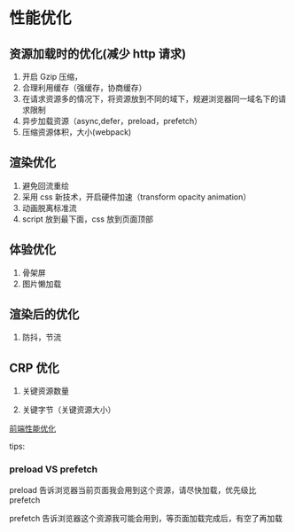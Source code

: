 # 性能优化

## 资源加载时的优化(减少 http 请求)

1. 开启 Gzip 压缩，
2. 合理利用缓存（强缓存，协商缓存）
3. 在请求资源多的情况下，将资源放到不同的域下，规避浏览器同一域名下的请求限制
4. 异步加载资源（async,defer，preload，prefetch）
5. 压缩资源体积，大小(webpack)

## 渲染优化

1. 避免回流重绘
2. 采用 css 新技术，开启硬件加速（transform opacity animation）
3. 动画脱离标准流
4. script 放到最下面，css 放到页面顶部

## 体验优化

1. 骨架屏
2. 图片懒加载

## 渲染后的优化

1. 防抖，节流

## CRP 优化

1.  关键资源数量

2.  关键字节（关键资源大小）

[前端性能优化](https://zhuanlan.zhihu.com/p/113864878?from_voters_page=true)

tips:

### preload VS prefetch

preload 告诉浏览器当前页面我会用到这个资源，请尽快加载，优先级比 prefetch

prefetch 告诉浏览器这个资源我可能会用到，等页面加载完成后，有空了再加载
